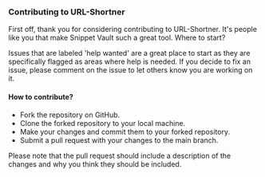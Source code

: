 ### Contributing to URL-Shortner

First off, thank you for considering contributing to URL-Shortner. It's people like you that make Snippet Vault such a great tool.
Where to start?

Issues that are labeled 'help wanted' are a great place to start as they are specifically flagged as areas where help is needed. If you decide to fix an issue, please comment on the issue to let others know you are working on it.

#### How to contribute?

- Fork the repository on GitHub.
- Clone the forked repository to your local machine.
- Make your changes and commit them to your forked repository.
- Submit a pull request with your changes to the main branch.

Please note that the pull request should include a description of the changes and why you think they should be included.

